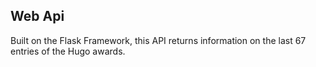 ## Web Api

Built on the Flask Framework, this API returns information on the last 67 entries of the Hugo awards.
